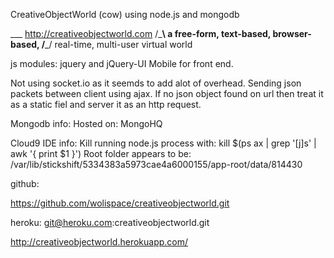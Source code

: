 CreativeObjectWorld (cow) using node.js and mongodb

  ___  http://creativeobjectworld.com
/\___\ a free-form, text-based, browser-based, 
\/___/ real-time, multi-user virtual world

js modules:
jquery and jQuery-UI Mobile for front end.

Not using socket.io as it seemds to add alot of overhead.
Sending json packets between client using ajax.
If no json object found on url then treat it as a static fiel and server it as an http request.

Mongodb info:
Hosted on: MongoHQ


Cloud9 IDE info:
Kill running node.js process with: kill $(ps ax | grep '[j]s' | awk '{ print $1 }')
Root folder appears to be: /var/lib/stickshift/5334383a5973cae4a6000155/app-root/data/814430

github:

https://github.com/wolispace/creativeobjectworld.git

heroku:
git@heroku.com:creativeobjectworld.git

http://creativeobjectworld.herokuapp.com/
